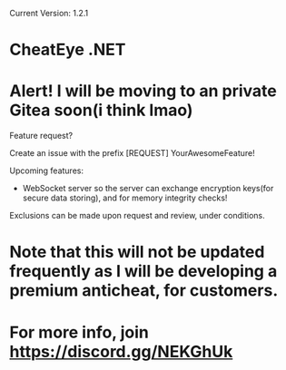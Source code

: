 Current Version: 1.2.1

# CheatEye .NET

# Alert! I will be moving to an private Gitea soon(i think lmao)

Feature request?

Create an issue with the prefix [REQUEST] YourAwesomeFeature!


Upcoming features:

- WebSocket server so the server can exchange encryption keys(for secure data storing), and for memory integrity checks!

Exclusions can be made upon request and review, under conditions.

# Note that this will not be updated frequently as I will be developing a premium anticheat, for customers.
# For more info, join https://discord.gg/NEKGhUk

